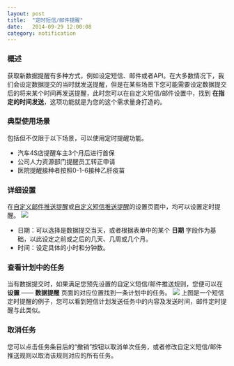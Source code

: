 ```yaml
---
layout: post
title:  "定时短信/邮件提醒"
date:   2014-09-29 12:00:08
category: notification
---
```


### 概述

获取新数据提醒有多种方式，例如设定短信、邮件或者API。在大多数情况下，我们会设定数据提交的当时就发送提醒，但是在某些场景下您可能需要设定数据提交后的将来某个时间再发送提醒，此时您可以在自定义短信/邮件设置中，找到 **在指定的时间发送**，这项功能就是为您的这个需求量身打造的。

### 典型使用场景

包括但不仅限于以下场景，可以使用定时提醒功能。

* 汽车4S店提醒车主3个月后进行首保
* 公司人力资源部门提醒员工转正申请
* 医院提醒接种者按照0-1-6接种乙肝疫苗

### 详细设置

在[自定义邮件推送提醒](email-push.html)或[自定义短信推送提醒](sms-push.html)的设置页面中，均可以设置定时提醒。
	![](http://jinshuju-help-pics.b0.upaiyun.com/images/sms-push-when-2.png)

* 日期：可以选择是数据提交当天，或者根据表单中的某个 **日期** 字段作为基础，以此设定之前或之后的几天、几周或几个月。
* 时间：设定具体的小时和分钟数。

### 查看计划中的任务

当有数据提交时，如果满足您预先设置的自定义短信/邮件推送规则，您便可以在 **设置** —— **数据提醒** 页面的对应位置找到一条计划中的任务。
	![](http://jinshuju-help-pics.b0.upaiyun.com/images/scheduler.png)
上图是一个短信定时提醒的例子，您可以看到短信计划发送任务中的内容及发送时间，邮件定时提醒与此类似。

### 取消任务

您可以点击任务条目后的“撤销”按钮以取消单次任务，或者修改自定义短信/邮件推送规则以取消该规则对应的所有任务。

